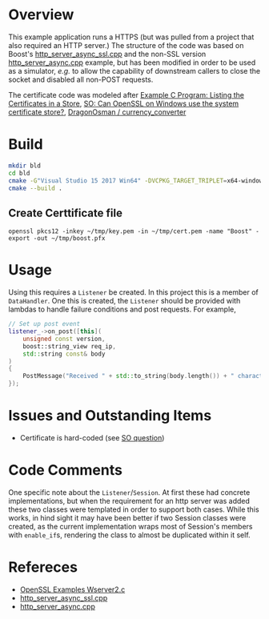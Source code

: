 # Overview

This example application runs a HTTPS (but was pulled from a project that also required an HTTP server.)
The structure of the code was based on Boost's
[http_server_async_ssl.cpp](https://www.boost.org/doc/libs/1_72_0/libs/beast/example/http/server/async-ssl/http_server_async_ssl.cpp)
and the non-SSL version
[http_server_async.cpp](https://www.boost.org/doc/libs/1_72_0/libs/beast/example/http/server/async/http_server_async.cpp)
example, but has been modified in order to be used as a simulator, _e.g._ to
allow the capability of downstream callers to close the socket and disabled all
non-POST requests.

The certificate code was modeled after [Example C Program: Listing the Certificates in a Store](https://docs.microsoft.com/en-us/windows/win32/seccrypto/example-c-program-listing-the-certificates-in-a-store), [SO: Can OpenSSL on Windows use the system certificate store?](https://stackoverflow.com/a/11763389/1861346), [DragonOsman / currency_converter](https://github.com/DragonOsman/currency_converter/blob/master/root_certificate.hpp)

# Build

```sh
mkdir bld
cd bld
cmake -G"Visual Studio 15 2017 Win64" -DVCPKG_TARGET_TRIPLET=x64-windows -DCMAKE_TOOLCHAIN_FILE="$env:VCPKG_ROOT/scripts/buildsystems/vcpkg.cmake" ..
cmake --build .
```

## Create Certtificate file
```
openssl pkcs12 -inkey ~/tmp/key.pem -in ~/tmp/cert.pem -name "Boost" -export -out ~/tmp/boost.pfx
```

# Usage

Using this requires a `Listener` be created.  In this project this is a member
of `DataHandler`.  One this is created, the `Listener` should be provided with
lambdas to handle failure conditions and post requests.  For example,

```c++
// Set up post event
listener_->on_post([this](
    unsigned const version,
    boost::string_view req_ip,
    std::string const& body
)
{
    PostMessage("Received " + std::to_string(body.length()) + " characters from " + req_ip.to_string());
});
```

# Issues and Outstanding Items

- Certificate is hard-coded (see [SO question](https://stackoverflow.com/q/60180688/1861346))

# Code Comments

One specific note about the `Listener`/`Session`.  At first these had concrete
implementations, but when the requirement for an http server was added these two
classes were templated in order to support both cases.  While this works, in
hind sight it may have been better if two Session classes were created, as the
current implementation wraps most of Session's members with `enable_if`s,
rendering the class to almost be duplicated within it self.

# Refereces

- [OpenSSL Examples Wserver2.c](https://github.com/Andersbakken/openssl-examples/blob/master/wserver2.c)
- [http_server_async_ssl.cpp](https://www.boost.org/doc/libs/1_72_0/libs/beast/example/http/server/async-ssl/http_server_async_ssl.cpp)
- [http_server_async.cpp](https://www.boost.org/doc/libs/1_72_0/libs/beast/example/http/server/async/http_server_async.cpp)
